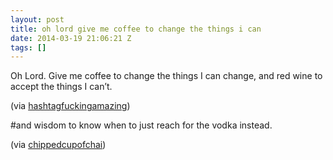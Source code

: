 ```yaml
---
layout: post
title: oh lord give me coffee to change the things i can
date: 2014-03-19 21:06:21 Z
tags: []
---
```

Oh Lord. Give me coffee to change the things I can change, and red wine to accept the things I can’t.

(via [hashtagfuckingamazing](http://hashtagfuckingamazing.tumblr.com/))

#and wisdom to know when to just reach for the vodka instead.

(via [chippedcupofchai](http://chippedcupofchai.tumblr.com/))

